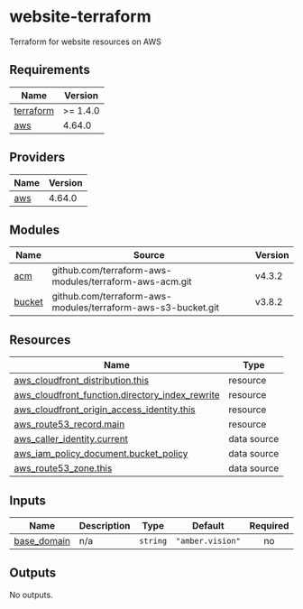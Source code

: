 # website-terraform

Terraform for website resources on AWS

<!-- BEGINNING OF PRE-COMMIT-TERRAFORM DOCS HOOK -->
## Requirements

| Name | Version |
|------|---------|
| <a name="requirement_terraform"></a> [terraform](#requirement\_terraform) | >= 1.4.0 |
| <a name="requirement_aws"></a> [aws](#requirement\_aws) | 4.64.0 |

## Providers

| Name | Version |
|------|---------|
| <a name="provider_aws"></a> [aws](#provider\_aws) | 4.64.0 |

## Modules

| Name | Source | Version |
|------|--------|---------|
| <a name="module_acm"></a> [acm](#module\_acm) | github.com/terraform-aws-modules/terraform-aws-acm.git | v4.3.2 |
| <a name="module_bucket"></a> [bucket](#module\_bucket) | github.com/terraform-aws-modules/terraform-aws-s3-bucket.git | v3.8.2 |

## Resources

| Name | Type |
|------|------|
| [aws_cloudfront_distribution.this](https://registry.terraform.io/providers/hashicorp/aws/4.64.0/docs/resources/cloudfront_distribution) | resource |
| [aws_cloudfront_function.directory_index_rewrite](https://registry.terraform.io/providers/hashicorp/aws/4.64.0/docs/resources/cloudfront_function) | resource |
| [aws_cloudfront_origin_access_identity.this](https://registry.terraform.io/providers/hashicorp/aws/4.64.0/docs/resources/cloudfront_origin_access_identity) | resource |
| [aws_route53_record.main](https://registry.terraform.io/providers/hashicorp/aws/4.64.0/docs/resources/route53_record) | resource |
| [aws_caller_identity.current](https://registry.terraform.io/providers/hashicorp/aws/4.64.0/docs/data-sources/caller_identity) | data source |
| [aws_iam_policy_document.bucket_policy](https://registry.terraform.io/providers/hashicorp/aws/4.64.0/docs/data-sources/iam_policy_document) | data source |
| [aws_route53_zone.this](https://registry.terraform.io/providers/hashicorp/aws/4.64.0/docs/data-sources/route53_zone) | data source |

## Inputs

| Name | Description | Type | Default | Required |
|------|-------------|------|---------|:--------:|
| <a name="input_base_domain"></a> [base\_domain](#input\_base\_domain) | n/a | `string` | `"amber.vision"` | no |

## Outputs

No outputs.
<!-- END OF PRE-COMMIT-TERRAFORM DOCS HOOK -->
